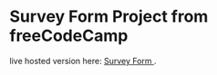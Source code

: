 # Survey Form Project from freeCodeCamp
live hosted version here:
[ Survey Form ](https://elementh11.github.io/fcc-survey-form).
